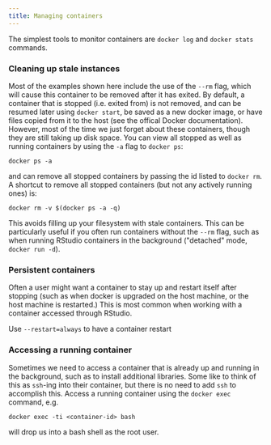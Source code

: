 ```yaml
---
title: Managing containers
---
```


The simplest tools to monitor containers are `docker log` and `docker stats` commands.  

### Cleaning up stale instances

Most of the examples shown here include the use of the `--rm` flag, which will cause this container to be removed after it has exited.  By default, a container that is stopped (i.e. exited from) is not removed, and can be resumed later using `docker start`, be saved as a new docker image, or have files copied from it to the host (see the offical Docker documentation).  However, most of the time we just forget about these containers, though they are still taking up disk space.  You can view all stopped as well as running containers by using the `-a` flag to `docker ps`:

```
docker ps -a
```

and can remove all stopped containers by passing the id listed to `docker rm`.  A shortcut to remove all stopped containers (but not any actively running ones) is:

```
docker rm -v $(docker ps -a -q)
```

This avoids filling up your filesystem with stale containers.  This can be particularly useful if you often run containers without the `--rm` flag, such as when running RStudio containers in the background ("detached" mode, `docker run -d`).

### Persistent containers

Often a user might want a container to stay up and restart itself after stopping (such as when docker is upgraded on the host machine, or the host machine is restarted.)  This is most common when working with a container accessed through RStudio.

Use `--restart=always` to have a container restart


### Accessing a running container

Sometimes we need to access a container that is already up and running in the background, such as to install additional libraries.  Some like to think of this as `ssh`-ing into their container, but there is no need to add `ssh` to accomplish this.  Access a running container using the `docker exec` command, e.g.

```
docker exec -ti <container-id> bash
```

will drop us into a bash shell as the root user.
